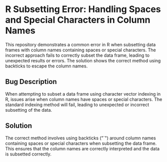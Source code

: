 # R Subsetting Error: Handling Spaces and Special Characters in Column Names
This repository demonstrates a common error in R when subsetting data frames with column names containing spaces or special characters.  The incorrect approach fails to correctly subset the data frame, leading to unexpected results or errors.  The solution shows the correct method using backticks to escape the column names.

## Bug Description
When attempting to subset a data frame using character vector indexing in R, issues arise when column names have spaces or special characters.  The standard indexing method will fail, leading to unexpected or incorrect subsetting of the data.

## Solution
The correct method involves using backticks ("`") around column names containing spaces or special characters when subsetting the data frame. This ensures that the column names are correctly interpreted and the data is subsetted correctly.